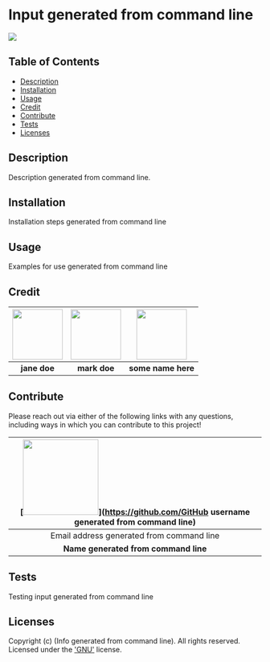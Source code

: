 # Input generated from command line
  [<img src="https://img.shields.io/badge/License-FDL_v1.3-blue.svg"/>](https://www.gnu.org/licenses/gpl-3.0.txt)

  ## Table of Contents
  - [Description](#description)
  - [Installation](#installation)
  - [Usage](#usage)
  - [Credit](#credit)
  - [Contribute](#contribute)
  - [Tests](#tests)
  - [Licenses](#licenses)

  ## Description
  Description generated from command line.

  ## Installation
  Installation steps generated from command line

  ## Usage
  Examples for use generated from command line

  
  ## Credit  
  [<img src="https://github.com/octocat.png?" width="100"/>](https://github.com/octocat) | [<img src="https://github.com/wist118.png?" width="100"/>](https://github.com/wist118) | [<img src="https://github.com/cassdoes.png?" width="100"/>](https://github.com/cassdoes) | 
  :----: | :----: | :----: | 
  **jane doe** | **mark doe** | **some name here** | 
  

  ## Contribute 
  Please reach out via either of the following links with any questions, including ways in which
  you can contribute to this project!

  | [<img src="https://github.com/GitHub username generated from command line.png?" width="150"/>](https://github.com/GitHub username generated from command line) |
  | :-: |
  | Email address generated from command line |
  | **Name generated from command line** |

  ## Tests
  Testing input generated from command line

  ## Licenses
  Copyright (c) (Info generated from command line). All rights reserved.  
  Licensed under the ['GNU'](https://www.gnu.org/licenses/gpl-3.0.txt) license.
